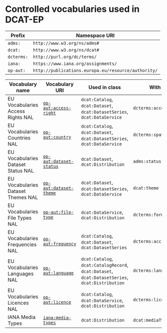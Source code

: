 # Controlled vocabularies used in DCAT-EP

|Prefix|Namespace URI|
|--|--|
|`adms:`|`http://www.w3.org/ns/adms#`|
|`dcat:`|`http://www.w3.org/ns/dcat#`|
|`dcterms:`|`http://purl.org/dc/terms/`|
|`iana:`|`https://www.iana.org/assignments/`|
|`op-aut:`|`http://publications.europa.eu/resource/authority/`|

|Vocabulary name|Vocabulary URI|Used in class|With property|
|--|--|--|--|
|EU Vocabularies Access Rights NAL|[`op-aut:access-right`](https://publications.europa.eu/en/web/eu-vocabularies/at-dataset/-/resource/dataset/access-right)|`dcat:Catalog`, `dcat:Dataset`, `dcat:DatasetSeries`, `dcat:DataService`|`dcterms:accessRights`|
|EU Vocabularies Countries NAL|[`op-aut:country`](https://publications.europa.eu/en/web/eu-vocabularies/at-dataset/-/resource/dataset/country)|`dcat:Catalog`, `dcat:Dataset`, `dcat:DatasetSeries`, `dcat:DataService`|`dcterms:spatial`|
|EU Vocabularies Dataset Status NAL|[`op-aut:dataset-status`](https://publications.europa.eu/en/web/eu-vocabularies/at-dataset/-/resource/dataset/dataset-status)|`dcat:Dataset`, `dcat:Distribution`|`adms:status`|
|EU Vocabularies Dataset Themes NAL|[`op-aut:dataset-theme`](https://publications.europa.eu/en/web/eu-vocabularies/at-dataset/-/resource/dataset/dataset-theme)|`dcat:Dataset`, `dcat:DatasetSeries`, `dcat:DataService`|`dcat:theme`|
|EU Vocabularies File Types NAL|[`op-aut:file-type`](https://publications.europa.eu/en/web/eu-vocabularies/at-dataset/-/resource/dataset/file-type)|`dcat:DataService`, `dcat:Distribution`|`dcterms:format`|
|EU Vocabularies Frequencies NAL|[`op-aut:frequency`](https://publications.europa.eu/en/web/eu-vocabularies/at-dataset/-/resource/dataset/frequency)|`dcat:Catalog`, `dcat:Dataset`, `dcat:DatasetSeries`|`dcterms:accrualPeriodicity`|
|EU Vocabularies Languages NAL|[`op-aut:language`](https://publications.europa.eu/en/web/eu-vocabularies/at-dataset/-/resource/dataset/language)|`dcat:Catalog`, `dcat:CatalogRecord`, `dcat:Dataset`, `dcat:DatasetSeries`, `dcat:Distribution`|`dcterms:language`|
|EU Vocabularies Licences NAL|[`op-aut:licence`](https://publications.europa.eu/en/web/eu-vocabularies/at-dataset/-/resource/dataset/licence)|`dcat:Catalog`, `dcat:DataService`, `dcat:Distribution`|`dcterms:license`|
|IANA Media Types|[`iana:media-types`](https://www.iana.org/assignments/media-types)|`dcat:Distribution`|`dcat:mediaType`|

